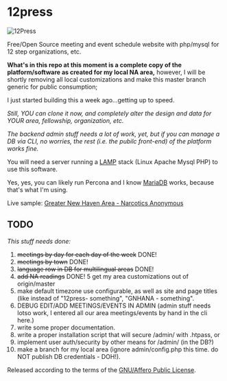 # 12press

![12Press](http://tonybaldwin.me/images/12press.20150704.png)

Free/Open Source meeting and event schedule website with php/mysql for 12 step organizations, etc.

**What's in this repo at this moment is a complete copy of the platform/software as created for my local NA area,**
however, I will be shortly removing all local customizations and make this master branch generic for public consumption;

I just started building this a week ago...getting up to speed.

*Still, YOU can clone it now, and completely alter the design and data for YOUR area, fellowship, organization, etc.* 

_The backend admin stuff needs a lot of work, yet, but if you can manage a DB via CLI, no worries, the rest (i.e. the pubilc front-end) of the platform works fine._

You will need a server running a [LAMP](https://en.wikipedia.org/wiki/LAMP_(software_bundle)) stack (Linux Apache Mysql PHP) to use this software.

Yes, yes, you can likely run Percona and I know [MariaDB](http://mariadb.org) works, because that's what I'm using.

Live sample: [Greater New Haven Area - Narcotics Anonymous](http://gnhana.info)


## TODO  

*This stuff needs done:*

1. ~~meetings by day for each day of the week~~ DONE!
2. ~~meetings by town~~ DONE!
3. ~~language row in DB for multilingual areas~~ DONE!
4. ~~add NA readings~~ DONE!
5 get my area customizations out of origin/master
6. make default timezone use configurable, as well as site and page titles (like instead of "12press- something", "GNHANA - something".
7. DEBUG EDIT/ADD MEETINGS/EVENTS IN ADMIN (admin stuff needs lotso work, I entered all our area meetings/events by hand in the cli here.)
8. write some proper documentation.
9. write a proper installation script that will secure /admin/ with .htpass, or
10. implement user auth/security by other means for /admin/ (in the DB?)
11. make a branch for my local area (ignore admin/config.php this time. do NOT publish DB credentials - DOH!).



Released according to the terms of the [GNU/Affero Public License](http://www.gnu.org/licenses/agpl-3.0.en.html).


